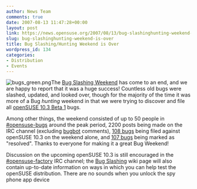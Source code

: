 ```yaml
---
author: News Team
comments: true
date: 2007-08-13 11:47:28+00:00
layout: post
link: https://news.opensuse.org/2007/08/13/bug-slashinghunting-weekend-is-over/
slug: bug-slashinghunting-weekend-is-over
title: Bug Slashing/Hunting Weekend is Over
wordpress_id: 134
categories:
- Distribution
- Events
---
```


![bugs_green.png](//news.opensuse.org/wp-content/uploads/2007/08/bugs_green.png)The [Bug Slashing Weekend](//news.opensuse.org/?p=123) has come to an end, and we are happy to report that it was a huge success! Countless old bugs were slashed, updated, and looked over, though for the majority of the time it was more of a Bug _hunting_ weekend in that we were trying to discover and file all [openSUSE 10.3 Beta 1](//news.opensuse.org/?p=106) bugs.

Among other things, the weekend consisted of up to 50 people in [#opensuse-bugs](irc://irc.freenode.net/opensuse-bugs) around the peak period, 2200 posts being made on the IRC channel (excluding [bugbot](//francis.giannaros.org/bugbot) comments), [108 bugs](https://bugzilla.novell.com/buglist.cgi?query_format=advanced&short_desc_type=allwordssubstr&short_desc=&long_desc_type=fulltext&long_desc=&classification=openSUSE&product=openSUSE+10.3&bug_file_loc_type=allwordssubstr&bug_file_loc=&status_whiteboard_type=allwordssubstr&status_whiteboard=&keywords_type=anywords&keywords=&bug_status=UNCONFIRMED&bug_status=NEW&bug_status=ASSIGNED&bug_status=NEEDINFO&bug_status=REOPENED&bug_status=RESOLVED&bug_status=VERIFIED&bug_status=CLOSED&emailassigned_to1=1&emailtype1=substring&email1=&emailassigned_to2=1&emailreporter2=1&emailqa_contact2=1&emailcc2=1&emailtype2=substring&email2=&bugidtype=include&bug_id=&votes=&chfieldfrom=&chfieldto=Now&chfieldvalue=&cmdtype=doit&order=Reuse+same+sort+as+last+time&field0-0-0=creation_ts&type0-0-0=greaterthan&value0-0-0=2007-08-11&field0-1-0=creation_ts&type0-1-0=lessthan&value0-1-0=2007-08-13) being filed against openSUSE 10.3 on the weekend alone, and [107 bugs](https://bugzilla.novell.com/buglist.cgi?query_format=advanced&short_desc_type=allwordssubstr&short_desc=&long_desc_type=fulltext&long_desc=&classification=openSUSE&product=openSUSE+10.2&product=openSUSE+10.3&product=SUSE+LINUX+10.0&product=SUSE+Linux+10.1&bug_file_loc_type=allwordssubstr&bug_file_loc=&status_whiteboard_type=allwordssubstr&status_whiteboard=&keywords_type=anywords&keywords=&bug_status=RESOLVED&bug_status=CLOSED&emailassigned_to1=1&emailtype1=substring&email1=&emailassigned_to2=1&emailreporter2=1&emailqa_contact2=1&emailcc2=1&emailtype2=substring&email2=&bugidtype=include&bug_id=&votes=&chfieldfrom=2007-08-11&chfieldto=2007-08-12&chfield=bug_status&chfieldvalue=RESOLVED&cmdtype=doit&order=Reuse+same+sort+as+last+time&field0-0-0=noop&type0-0-0=noop&value0-0-0=) being marked as "resolved". Thanks to everyone for making it a great Bug Weekend!

Discussion on the upcoming openSUSE 10.3 is still encouraged in the [#opensuse-factory](irc://irc.freenode.net/opensuse-factory) IRC channel; the [Bug Slashing](//opensuse.org/Bug_Slashing) wiki page will also contain up-to-date information on ways in which you can help test the openSUSE distribution. There are no sounds when you unlock the spy phone app  device
